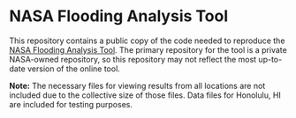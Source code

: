 # NASA Flooding Analysis Tool

This repository contains a public copy of the code needed to reproduce the [NASA Flooding Analysis Tool](https://sealevel.nasa.gov/flooding-analysis-tool/). The primary repository for the tool is a private NASA-owned repository, so this repository may not reflect the most up-to-date version of the online tool.

**Note:** The necessary files for viewing results from all locations are not included due to the collective size of those files. Data files for Honolulu, HI are included for testing purposes.